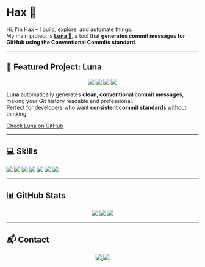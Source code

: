 # Hax 🖤

Hi, I'm Hax – I build, explore, and automate things.  
My main project is **[Luna 🌙](https://github.com/6hax/Luna)**, a tool that **generates commit messages for GitHub using the Conventional Commits standard**.

---

## 🚀 Featured Project: Luna
<p align="center">
  <img src="https://img.shields.io/badge/Repo-Luna-blue?style=for-the-badge" />
  <img src="https://img.shields.io/badge/Language-Go-00ADD8?style=for-the-badge&logo=go&logoColor=white" />
  <img src="https://img.shields.io/badge/License-MIT-blue?style=for-the-badge" />
  <img src="https://img.shields.io/badge/Status-Active-brightgreen?style=for-the-badge" />
</p>

**Luna** automatically generates **clean, conventional commit messages**, making your Git history readable and professional.  
Perfect for developers who want **consistent commit standards** without thinking.

[Check Luna on GitHub](https://github.com/6hax/Luna)

---

## 💻 Skills
<p align="left">
  <img src="https://img.shields.io/badge/JavaScript-F7DF1E?style=for-the-badge&logo=javascript&logoColor=black" />
  <img src="https://img.shields.io/badge/TypeScript-3178C6?style=for-the-badge&logo=typescript&logoColor=white" />
  <img src="https://img.shields.io/badge/React-61DAFB?style=for-the-badge&logo=react&logoColor=black" />
  <img src="https://img.shields.io/badge/Node.js-339933?style=for-the-badge&logo=node.js&logoColor=white" />
  <img src="https://img.shields.io/badge/Python-3776AB?style=for-the-badge&logo=python&logoColor=white" />
  <img src="https://img.shields.io/badge/Bash-4EAA25?style=for-the-badge&logo=gnu-bash&logoColor=white" />
  <img src="https://img.shields.io/badge/Git-F05032?style=for-the-badge&logo=git&logoColor=white" />
</p>


---

## 📊 GitHub Stats
<p align="center">
  <img src="https://github-readme-stats.vercel.app/api?username=6hax&show_icons=true&theme=radical" />
  <img src="https://github-readme-stats.vercel.app/api/top-langs/?username=6hax&layout=compact&theme=radical" />
  <img src="https://github-readme-stats.vercel.app/api/pin/?username=6hax&repo=Luna&theme=radical" />
</p>

---

## 📬 Contact
<p align="center">
  <a href="https://twitter.com/haxfwck">
    <img src="https://img.shields.io/badge/Twitter-🐦-1DA1F2?style=for-the-badge&logo=twitter&logoColor=white" />
  </a>
  <a href="https://github.com/6hax/Luna">
    <img src="https://img.shields.io/badge/Luna-🌙-8247E5?style=for-the-badge&logo=github&logoColor=white" />
  </a>
</p>

